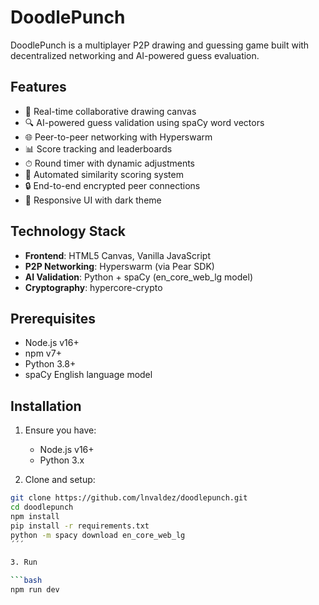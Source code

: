 # DoodlePunch

DoodlePunch is a multiplayer P2P drawing and guessing game built with decentralized networking and AI-powered guess evaluation.

## Features

- 🎨 Real-time collaborative drawing canvas
- 🔍 AI-powered guess validation using spaCy word vectors
- 🌐 Peer-to-peer networking with Hyperswarm
- 📊 Score tracking and leaderboards
- ⏱ Round timer with dynamic adjustments
- 🤖 Automated similarity scoring system
- 🔒 End-to-end encrypted peer connections
- 📱 Responsive UI with dark theme

## Technology Stack

- **Frontend**: HTML5 Canvas, Vanilla JavaScript
- **P2P Networking**: Hyperswarm (via Pear SDK)
- **AI Validation**: Python + spaCy (en_core_web_lg model)
- **Cryptography**: hypercore-crypto

## Prerequisites

- Node.js v16+
- npm v7+
- Python 3.8+
- spaCy English language model

## Installation

1. Ensure you have:

   - Node.js v16+
   - Python 3.x

2. Clone and setup:

```bash
git clone https://github.com/lnvaldez/doodlepunch.git
cd doodlepunch
npm install
pip install -r requirements.txt
python -m spacy download en_core_web_lg
´´´

3. Run

```bash
npm run dev
```

